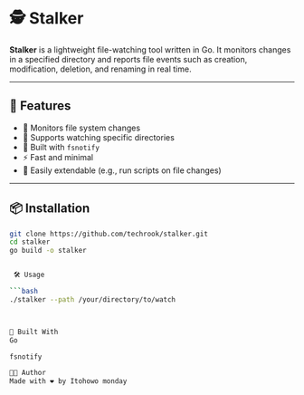 # 🕵️ Stalker

**Stalker** is a lightweight file-watching tool written in Go. It monitors changes in a specified directory and reports file events such as creation, modification, deletion, and renaming in real time.

---

## 🚀 Features

- 🔄 Monitors file system changes
- 📂 Supports watching specific directories
- 🧠 Built with `fsnotify`
- ⚡ Fast and minimal
- 🧩 Easily extendable (e.g., run scripts on file changes)

---

## 📦 Installation

```bash
git clone https://github.com/techrook/stalker.git
cd stalker
go build -o stalker


 🛠️ Usage

```bash
./stalker --path /your/directory/to/watch



🧱 Built With
Go

fsnotify

👨‍💻 Author
Made with ❤️ by Itohowo monday